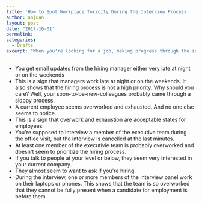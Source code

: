 ```yaml
---
title: 'How to Spot Workplace Toxicity During the Interview Process'
author: anjuan
layout: post
date: "2017-10-01"
permalink:
categories:
  - Drafts
excerpt: "When you're looking for a job, making progress through the interview process can be exciting. However, don't let it blind you to clues that the company may have a toxic workplace."
---
```


* You get email updates from the hiring manager either very late at night or on the weekends
 * This is a sign that managers work late at night or on the weekends. It also shows that the hiring process is not a high priority. Why should you care? Well, your soon-to-be-new-colleagues probably came through a sloppy process.
* A current employee seems overworked and exhausted. And no one else seems to notice.
 * This is a sign that overwork and exhaustion are acceptable states for employees.
* You're supposed to interview a member of the executive team during the office visit, but the interview is cancelled at the last minutes.
 * At least one member of the executivie team is probably overworked and doesn't seem to prioritize the hiring process.
 * If you talk to people at your level or below, they seem very interested in your current company.
  * They almost seem to want to ask if you're hiring.
* During the interview, one or more members of the interview panel work on their laptops or phones. This shows that the team is so overworked that they cannot be fully present when a candidate for employment is before them. 
